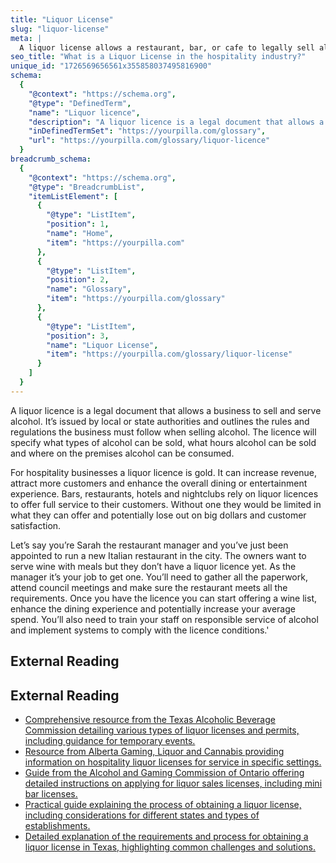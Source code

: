 ```yaml
---
title: "Liquor License"
slug: "liquor-license"
meta: |
  A liquor license allows a restaurant, bar, or cafe to legally sell alcoholic beverages. It ensures compliance with local laws and regulations, promoting responsible service.
seo_title: "What is a Liquor License in the hospitality industry?"
unique_id: "1726569656561x355858037495816900"
schema:
  {
    "@context": "https://schema.org",
    "@type": "DefinedTerm",
    "name": "Liquor licence",
    "description": "A liquor licence is a legal document that allows a business to sell and serve alcohol. It’s issued by local or state authorities and outlines the rules and regulations the business must follow when selling alcohol, specifying what types of alcohol can be sold, when they can be sold, and where on the premises they can be consumed.",
    "inDefinedTermSet": "https://yourpilla.com/glossary",
    "url": "https://yourpilla.com/glossary/liquor-licence"
  }
breadcrumb_schema:
  {
    "@context": "https://schema.org",
    "@type": "BreadcrumbList",
    "itemListElement": [
      {
        "@type": "ListItem",
        "position": 1,
        "name": "Home",
        "item": "https://yourpilla.com"
      },
      {
        "@type": "ListItem",
        "position": 2,
        "name": "Glossary",
        "item": "https://yourpilla.com/glossary"
      },
      {
        "@type": "ListItem",
        "position": 3,
        "name": "Liquor License",
        "item": "https://yourpilla.com/glossary/liquor-license"
      }
    ]
  }
---
```


A liquor licence is a legal document that allows a business to sell and serve alcohol. It’s issued by local or state authorities and outlines the rules and regulations the business must follow when selling alcohol. The licence will specify what types of alcohol can be sold, what hours alcohol can be sold and where on the premises alcohol can be consumed.

For hospitality businesses a liquor licence is gold. It can increase revenue, attract more customers and enhance the overall dining or entertainment experience. Bars, restaurants, hotels and nightclubs rely on liquor licences to offer full service to their customers. Without one they would be limited in what they can offer and potentially lose out on big dollars and customer satisfaction.

Let’s say you’re Sarah the restaurant manager and you’ve just been appointed to run a new Italian restaurant in the city. The owners want to serve wine with meals but they don’t have a liquor licence yet. As the manager it’s your job to get one. You’ll need to gather all the paperwork, attend council meetings and make sure the restaurant meets all the requirements. Once you have the licence you can start offering a wine list, enhance the dining experience and potentially increase your average spend. You’ll also need to train your staff on responsible service of alcohol and implement systems to comply with the licence conditions.'

## External Reading



## External Reading

*   [Comprehensive resource from the Texas Alcoholic Beverage Commission detailing various types of liquor licenses and permits, including guidance for temporary events.](https://www.tabc.texas.gov/services/tabc-licenses-permits/)
*   [Resource from Alberta Gaming, Liquor and Cannabis providing information on hospitality liquor licenses for service in specific settings.](https://aglc.ca/liquor/liquor-licences/apply-liquor-licence/liquor-licences-hospitality)
*   [Guide from the Alcohol and Gaming Commission of Ontario offering detailed instructions on applying for liquor sales licenses, including mini bar licenses.](https://www.agco.ca/en/alcohol/responsibilities-and-resources/guides/liquor-sales-licence-including-tied-house-and-mini)
*   [Practical guide explaining the process of obtaining a liquor license, including considerations for different states and types of establishments.](https://pourmybeer.com/how-do-i-get-a-liquor-license/)
*   [Detailed explanation of the requirements and process for obtaining a liquor license in Texas, highlighting common challenges and solutions.](https://geraldfranklinagency.com/requirements-to-get-a-liquor-license-in-texas/)